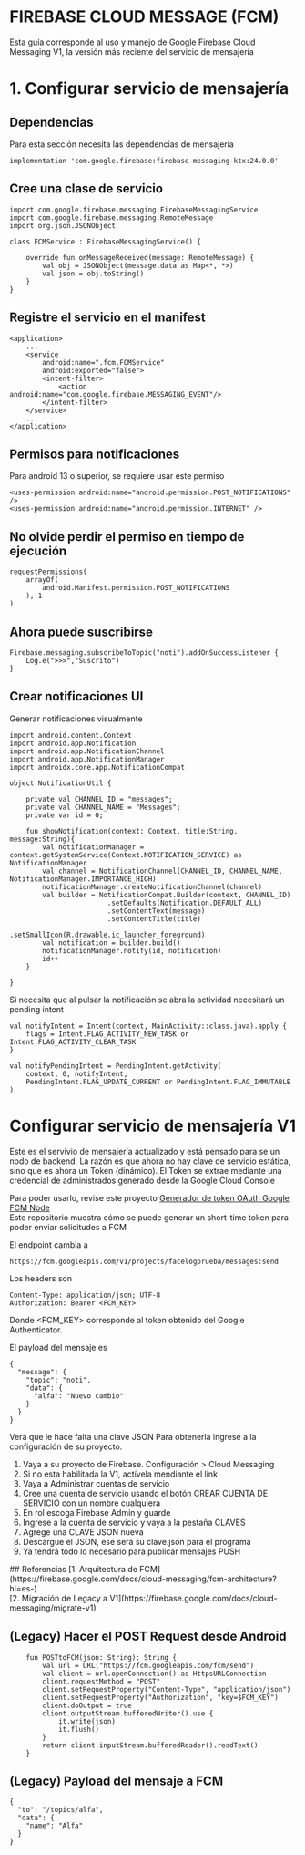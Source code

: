 # FIREBASE CLOUD MESSAGE (FCM)
Esta guía corresponde al uso y manejo de Google Firebase Cloud Messaging V1, la versión más reciente del servicio de mensajería

# 1. Configurar servicio de mensajería 


## Dependencias

Para esta sección necesita las dependencias de mensajería
```
implementation 'com.google.firebase:firebase-messaging-ktx:24.0.0'
```

## Cree una clase de servicio
```
import com.google.firebase.messaging.FirebaseMessagingService
import com.google.firebase.messaging.RemoteMessage
import org.json.JSONObject

class FCMService : FirebaseMessagingService() {

    override fun onMessageReceived(message: RemoteMessage) {
        val obj = JSONObject(message.data as Map<*, *>)
        val json = obj.toString()
    }
}
```

## Registre el servicio en el manifest
```
<application>
    ...
    <service
        android:name=".fcm.FCMService"
        android:exported="false">
        <intent-filter>
            <action android:name="com.google.firebase.MESSAGING_EVENT"/>
        </intent-filter>
    </service>
    ...
</application>
```

## Permisos para notificaciones
Para android 13 o superior, se requiere usar este permiso
```
<uses-permission android:name="android.permission.POST_NOTIFICATIONS" />
<uses-permission android:name="android.permission.INTERNET" />
```

## No olvide perdir el permiso en tiempo de ejecución
```
requestPermissions(
    arrayOf(
        android.Manifest.permission.POST_NOTIFICATIONS
    ), 1
)
```

## Ahora puede suscribirse
```
Firebase.messaging.subscribeToTopic("noti").addOnSuccessListener {
    Log.e(">>>","Suscrito")
}
```

## Crear notificaciones UI
Generar notificaciones visualmente
```
import android.content.Context
import android.app.Notification
import android.app.NotificationChannel
import android.app.NotificationManager
import androidx.core.app.NotificationCompat

object NotificationUtil {

    private val CHANNEL_ID = "messages";
    private val CHANNEL_NAME = "Messages";
    private var id = 0;

    fun showNotification(context: Context, title:String, message:String){
        val notificationManager = context.getSystemService(Context.NOTIFICATION_SERVICE) as NotificationManager
        val channel = NotificationChannel(CHANNEL_ID, CHANNEL_NAME, NotificationManager.IMPORTANCE_HIGH)
        notificationManager.createNotificationChannel(channel)
        val builder = NotificationCompat.Builder(context, CHANNEL_ID)
                        .setDefaults(Notification.DEFAULT_ALL)
                        .setContentText(message)
                        .setContentTitle(title)
                        .setSmallIcon(R.drawable.ic_launcher_foreground)
        val notification = builder.build()
        notificationManager.notify(id, notification)
        id++
    }

}
```
Si necesita que al pulsar la notificación se abra la actividad necesitará un pending intent
```
val notifyIntent = Intent(context, MainActivity::class.java).apply {
    flags = Intent.FLAG_ACTIVITY_NEW_TASK or Intent.FLAG_ACTIVITY_CLEAR_TASK
}

val notifyPendingIntent = PendingIntent.getActivity(
    context, 0, notifyIntent,
    PendingIntent.FLAG_UPDATE_CURRENT or PendingIntent.FLAG_IMMUTABLE
)
```
# Configurar servicio de mensajería V1
Este es el servivio de mensajería actualizado y está pensado para se un nodo de backend. La razón es que ahora no hay clave de servicio estática, sino que es ahora un Token (dinámico). El Token se extrae mediante una credencial de administrados generado desde la Google Cloud Console

Para poder usarlo, revise este proyecto
[Generador de token OAuth Google](https://github.com/Domiciano/GoogleOAuthTokenGen) <br>
[FCM Node](https://github.com/Domiciano/FCMNode) <br>
Este repositorio muestra cómo se puede generar un short-time token para poder enviar solicitudes a FCM

El endpoint cambia a
```
https://fcm.googleapis.com/v1/projects/facelogprueba/messages:send
```
Los headers son
```
Content-Type: application/json; UTF-8
Authorization: Bearer <FCM_KEY>
```
Donde <FCM_KEY> corresponde al token obtenido del Google Authenticator.

El payload del mensaje es
```
{
  "message": {
    "topic": "noti",
    "data": {
      "alfa": "Nuevo cambio"
    }
  }
}
```
Verá que le hace falta una clave JSON
Para obtenerla ingrese a la configuración de su proyecto.
<ol>
    <li>Vaya a su proyecto de Firebase. Configuración > Cloud Messaging</li>
    <li>Si no esta habilitada la V1, actívela mendiante el link</li>
    <li>Vaya a Administrar cuentas de servicio</li>
    <li>Cree una cuenta de servicio usando el botón CREAR CUENTA DE SERVICIO con un nombre cualquiera</li>
    <li>En rol escoga Firebase Admin y guarde</li>
    <li>Ingrese a la cuenta de servicio y vaya a la pestaña CLAVES</li>
    <li>Agrege una CLAVE JSON nueva</li>
    <li>Descargue el JSON, ese será su clave.json para el programa</li>
    <li>Ya tendrá todo lo necesario para publicar mensajes PUSH</li>
</ol>
## Referencias
[1. Arquitectura de FCM](https://firebase.google.com/docs/cloud-messaging/fcm-architecture?hl=es-) <br>
[2. Migración de Legacy a V1](https://firebase.google.com/docs/cloud-messaging/migrate-v1)



## (Legacy) Hacer el POST Request desde Android

```
    fun POSTtoFCM(json: String): String {
        val url = URL("https://fcm.googleapis.com/fcm/send")
        val client = url.openConnection() as HttpsURLConnection
        client.requestMethod = "POST"
        client.setRequestProperty("Content-Type", "application/json")
        client.setRequestProperty("Authorization", "key=$FCM_KEY")
        client.doOutput = true
        client.outputStream.bufferedWriter().use {
            it.write(json)
            it.flush()
        }
        return client.inputStream.bufferedReader().readText()
    }
```

## (Legacy) Payload del mensaje a FCM
```
{
  "to": "/topics/alfa",
  "data": {
    "name": "Alfa"
  }
}
```



